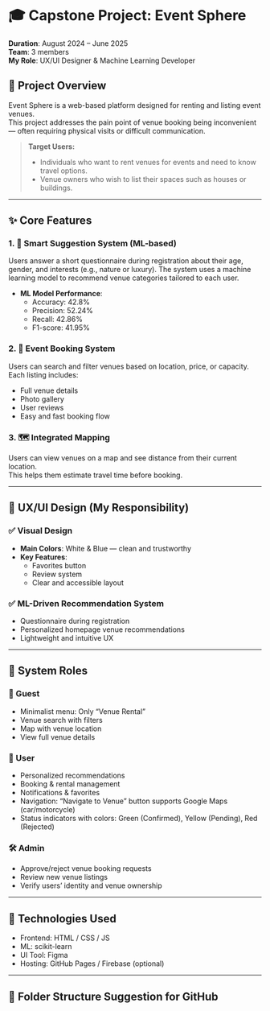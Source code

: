 # 🎓 Capstone Project: Event Sphere  
**Duration**: August 2024 – June 2025  
**Team**: 3 members  
**My Role**: UX/UI Designer & Machine Learning Developer  

## 📌 Project Overview  
Event Sphere is a web-based platform designed for renting and listing event venues.  
This project addresses the pain point of venue booking being inconvenient — often requiring physical visits or difficult communication.  

> **Target Users:**  
> - Individuals who want to rent venues for events and need to know travel options.  
> - Venue owners who wish to list their spaces such as houses or buildings.  

---

## ✨ Core Features  

### 1. 🎯 Smart Suggestion System (ML-based)  
Users answer a short questionnaire during registration about their age, gender, and interests (e.g., nature or luxury). The system uses a machine learning model to recommend venue categories tailored to each user.  

- **ML Model Performance**:  
  - Accuracy: 42.8%  
  - Precision: 52.24%  
  - Recall: 42.86%  
  - F1-score: 41.95%

### 2. 🏡 Event Booking System  
Users can search and filter venues based on location, price, or capacity. Each listing includes:  
- Full venue details  
- Photo gallery  
- User reviews  
- Easy and fast booking flow  

### 3. 🗺️ Integrated Mapping  
Users can view venues on a map and see distance from their current location.  
This helps them estimate travel time before booking.  

---

## 🎨 UX/UI Design (My Responsibility)

### ✅ Visual Design
- **Main Colors**: White & Blue — clean and trustworthy  
- **Key Features**:
  - Favorites button  
  - Review system  
  - Clear and accessible layout  

### ✅ ML-Driven Recommendation System
- Questionnaire during registration  
- Personalized homepage venue recommendations  
- Lightweight and intuitive UX  

---

## 👥 System Roles  

### 👤 Guest  
- Minimalist menu: Only “Venue Rental”  
- Venue search with filters  
- Map with venue location  
- View full venue details

### 🙍 User  
- Personalized recommendations  
- Booking & rental management  
- Notifications & favorites  
- Navigation: “Navigate to Venue” button supports Google Maps (car/motorcycle)  
- Status indicators with colors: Green (Confirmed), Yellow (Pending), Red (Rejected)

### 🛠 Admin  
- Approve/reject venue booking requests  
- Review new venue listings  
- Verify users’ identity and venue ownership  

---


## 🧠 Technologies Used  
- Frontend: HTML / CSS / JS  
- ML: scikit-learn  
- UI Tool: Figma  
- Hosting: GitHub Pages / Firebase (optional)

---

## 📁 Folder Structure Suggestion for GitHub  
